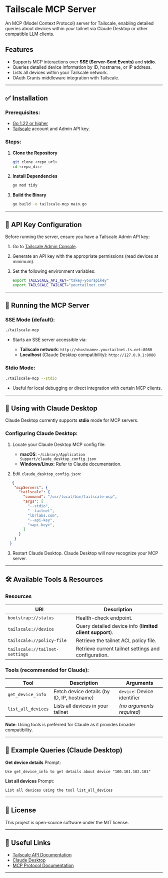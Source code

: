 # Tailscale MCP Server

An MCP (Model Context Protocol) server for Tailscale, enabling detailed queries about devices within your tailnet via Claude Desktop or other compatible LLM clients.

## Features

* Supports MCP interactions over **SSE (Server-Sent Events)** and **stdio**.
* Queries detailed device information by ID, hostname, or IP address.
* Lists all devices within your Tailscale network.
* OAuth Grants middleware integration with Tailscale.

---

## ✅ Installation

### Prerequisites:

* [Go 1.22 or higher](https://golang.org/dl/)
* [Tailscale](https://tailscale.com) account and Admin API key.

### Steps:

1. **Clone the Repository**

   ```bash
   git clone <repo_url>
   cd <repo_dir>
   ```

2. **Install Dependencies**

   ```bash
   go mod tidy
   ```

3. **Build the Binary**

   ```bash
   go build -o tailscale-mcp main.go
   ```

---

## 🔑 API Key Configuration

Before running the server, ensure you have a Tailscale Admin API key:

1. Go to [Tailscale Admin Console](https://login.tailscale.com/admin/settings/keys).
2. Generate an API key with the appropriate permissions (read devices at minimum).
3. Set the following environment variables:

   ```bash
   export TAILSCALE_API_KEY="tskey-yourapikey"
   export TAILSCALE_TAILNET="yourtailnet.com"
   ```

---

## 🚀 Running the MCP Server

### SSE Mode (default):

```bash
./tailscale-mcp
```

* Starts an SSE server accessible via:

  * **Tailscale network**: `http://<hostname>.yourtailnet.ts.net:8080`
  * **Localhost** (Claude Desktop compatibility): `http://127.0.0.1:8080`

### Stdio Mode:

```bash
./tailscale-mcp --stdio
```

* Useful for local debugging or direct integration with certain MCP clients.

---

## 🤖 Using with Claude Desktop

Claude Desktop currently supports **stdio** mode for MCP servers.

### Configuring Claude Desktop:

1. Locate your Claude Desktop MCP config file:

   * **macOS**: `~/Library/Application Support/claude_desktop_config.json`
   * **Windows/Linux**: Refer to Claude documentation.

2. Edit `claude_desktop_config.json`:

```json
   {
    "mcpServers": {
      "tailscale": {
        "command": "/usr/local/bin/tailscale-mcp",
        "args": [
          "--stdio",
          "--tailnet",
          "lbrlabs.com",
          "--api-key",
          "<api-key>",
        ]
      }
    }
  }
```

3. Restart Claude Desktop.
   Claude Desktop will now recognize your MCP server.

---

## 🛠️ Available Tools & Resources

### Resources

| URI                              | Description                                              |
| -------------------------------- | -------------------------------------------------------- |
| `bootstrap://status`             | Health-check endpoint.                                   |
| `tailscale://device`             | Query detailed device info (**limited client support**). |
| `tailscale://policy-file`        | Retrieve the tailnet ACL policy file.                    |
| `tailscale://tailnet-settings`   | Retrieve current tailnet settings and configuration.     |


### Tools (recommended for Claude):

| Tool               | Description                                | Arguments                   |
| ------------------ | ------------------------------------------ | --------------------------- |
| `get_device_info`  | Fetch device details (by ID, IP, hostname) | `device`: Device identifier |
| `list_all_devices` | Lists all devices in your tailnet          | *(no arguments required)*   |

**Note**: Using tools is preferred for Claude as it provides broader compatibility.

---

## 📌 Example Queries (Claude Desktop)

**Get device details**
Prompt:

```
Use get_device_info to get details about device "100.101.102.103"
```

**List all devices**
Prompt:

```
List all devices using the tool list_all_devices
```

---

## 📖 License

This project is open-source software under the MIT license.

---

## 🔗 Useful Links

* [Tailscale API Documentation](https://tailscale.com/kb/1101/api/)
* [Claude Desktop](https://claude.ai)
* [MCP Protocol Documentation](https://modelcontextprotocol.io/)

---
